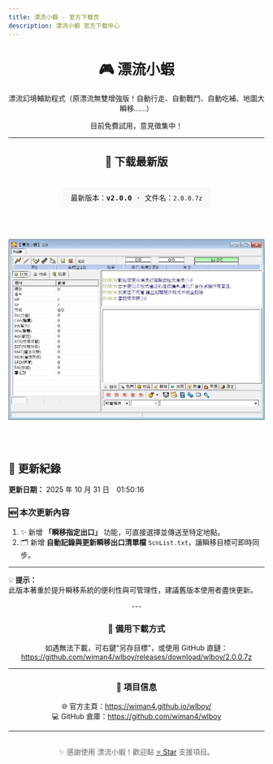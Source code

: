 ```yaml
---
title: 漂流小蝦 - 官方下载页
description: 漂流小蝦 官方下载中心
---
```


<div align="center">

<h1>🎮 漂流小蝦</h1>
<p>漂流幻境輔助程式（原漂流無雙增強版！自動行走、自動戰鬥、自動吃補、地圖大瞬移……）</p>
<p>目前免費試用，意見徵集中！</p>

---

<style>
.download-button {
  display:inline-block;
  padding:14px 24px;
  margin:10px;
  background-color:#2ea44f;
  color:white;
  text-decoration:none;
  border-radius:10px;
  font-weight:bold;
  box-shadow:0 4px 8px rgba(0,0,0,0.15);
  transition:background-color 0.25s, transform 0.1s;
}
.download-button:hover {
  background-color:#22863a;
  transform:scale(1.05);
}
.version-box {
  margin-top:20px;
  padding:10px 16px;
  background:#f6f8fa;
  border-radius:8px;
  display:inline-block;
  font-family:monospace;
}
.footer {
  margin-top:30px;
  color:#666;
  font-size:14px;
}
</style>

<h2>🚀 下载最新版</h2>

<div class="version-box">
最新版本：<b>v2.0.0</b> · 文件名：<code>2.0.0.7z</code>
</div>

<br><br>

<div align="center">

<!-- <video width="1024" controls>
  <source src="./wlboydemo01.mp4" type="video/mp4">
</video> -->
[![觀看教學影片](./wlboy01.jpg)](./wlboydemo01.mp4)

<!-- <img src="./wlboy01.jpg" alt="WLBOY preview" width="800" />
<br>
<a class="download-button" href="https://github.com/wiman4/wlboy/releases/download/wlboy/2.0.0.7z" download>⬇️ 点击下载 漂流小蝦 v2.0.0</a>
</div> -->

<br><br>
<div align="left">
<h2>🧾 更新紀錄</h2>

<div class="update-box">

**更新日期：** 2025 年 10 月 31 日　01:50:16  <br>

### 🆕 本次更新內容<br>
1. ✨ 新增 **「瞬移指定出口」** 功能，可直接選擇並傳送至特定地點。<br>
2. 🗂️ 新增 **自動記錄與更新瞬移出口清單檔** `ScnList.txt`，讓瞬移目標可即時同步。<br>

---

💡 **提示：**  
此版本著重於提升瞬移系統的便利性與可管理性，建議舊版本使用者盡快更新。

</div>
</div>
---

<h3>🔗 備用下載方式</h3>

<p>
如遇無法下載，可右鍵“另存目標”，或使用 GitHub 直鏈：<br>
<a href="https://github.com/wiman4/wlboy/releases/download/wlboy/2.0.0.7z" target="_blank">
https://github.com/wiman4/wlboy/releases/download/wlboy/2.0.0.7z
</a>
</p>

---

<h3>📂 項目信息</h3>

<p>
🌐 官方主頁：<a href="https://wiman4.github.io/wlboy/">https://wiman4.github.io/wlboy/</a><br>
💻 GitHub 倉庫：<a href="https://github.com/wiman4/wlboy">https://github.com/wiman4/wlboy</a><br>
</p>

---

<div class="footer">
✨ 感謝使用 漂流小蝦！歡迎點 <a href="https://github.com/wiman4/wlboy" target="_blank">⭐ Star</a> 支援項目。
</div>

</div>
